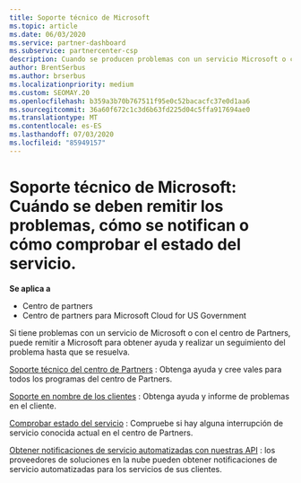```yaml
---
title: Soporte técnico de Microsoft
ms.topic: article
ms.date: 06/03/2020
ms.service: partner-dashboard
ms.subservice: partnercenter-csp
description: Cuando se producen problemas con un servicio Microsoft o con el Centro de partners, puedes escalarlo a Microsoft para obtener ayuda y realizar un seguimiento del problema hasta que se resuelva.
author: BrentSerbus
ms.author: brserbus
ms.localizationpriority: medium
ms.custom: SEOMAY.20
ms.openlocfilehash: b359a3b70b767511f95e0c52bacacfc37e0d1aa6
ms.sourcegitcommit: 36a60f672c1c3d6b63fd225d04c5ffa917694ae0
ms.translationtype: MT
ms.contentlocale: es-ES
ms.lasthandoff: 07/03/2020
ms.locfileid: "85949157"
---
```

# <a name="support-from-microsoft---when-to-escalate-issues-how-to-report-them-or-how-to-check-service-health"></a>Soporte técnico de Microsoft: Cuándo se deben remitir los problemas, cómo se notifican o cómo comprobar el estado del servicio.

**Se aplica a**

- Centro de partners
- Centro de partners para Microsoft Cloud for US Government

Si tiene problemas con un servicio de Microsoft o con el centro de Partners, puede remitir a Microsoft para obtener ayuda y realizar un seguimiento del problema hasta que se resuelva.

[Soporte técnico del centro de Partners](report-problems-with-partner-center.md) : Obtenga ayuda y cree vales para todos los programas del centro de Partners.

[Soporte en nombre de los clientes](report-problems-on-behalf-of-a-customer.md) : Obtenga ayuda y informe de problemas en el cliente.

[Comprobar estado del servicio](check-service-health.md) : Compruebe si hay alguna interrupción de servicio conocida actual en el centro de Partners.

[Obtener notificaciones de servicio automatizadas con nuestras API](get-automated-service-notifications-with-our-apis.md) : los proveedores de soluciones en la nube pueden obtener notificaciones de servicio automatizadas para los servicios de sus clientes.


 

 



